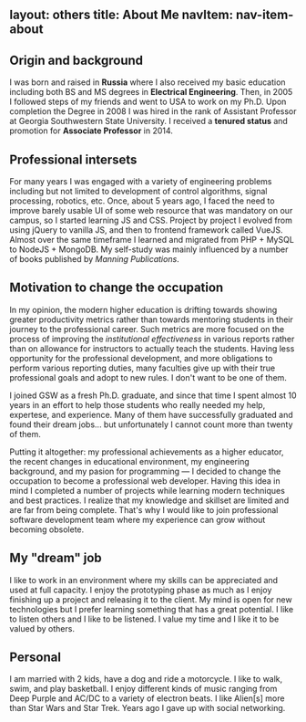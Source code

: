 layout: others
title: About Me
navItem: nav-item-about
---
## Origin and background
I was born and raised in **Russia** where I also received my basic education including both BS and MS degrees in **Electrical Engineering**. Then, in 2005 I followed steps of my friends and went to USA to work on my Ph.D. Upon completion the Degree in 2008 I was hired in the rank of Assistant Professor at Georgia Southwestern State University. I received a **tenured status** and promotion for **Associate Professor** in 2014.  

## Professional intersets
For many years I was engaged with a variety of engineering problems including but not limited to development of control algorithms, signal processing, robotics, etc. Once, about 5 years ago, I faced the need to improve barely usable UI of some web resource that was mandatory on our campus, so I started learning JS and CSS. Project by project I evolved from using jQuery to vanilla JS, and then to frontend framework called VueJS. Almost over the same timeframe I learned and migrated from PHP + MySQL to NodeJS + MongoDB. My self-study was mainly influenced by a number of books published by *Manning Publications*. 

## Motivation to change the occupation
In my opinion, the modern higher education is drifting towards showing greater productivity metrics rather than towards mentoring students in their journey to the professional career. Such metrics are more focused on the process of improving the *institutional effectiveness*  in various reports rather than on allowance for instructors to actually teach the students. Having less opportunity for the professional development, and more obligations to perform various reporting duties, many faculties give up with their true professional goals and adopt to new rules. I don't want to be one of them. 

I joined GSW as a fresh Ph.D. graduate, and since that time I spent almost 10 years in an effort to help those students who really needed my help, expertese, and experience. Many of them have successfully graduated and found their dream jobs... but unfortunately I cannot count more than twenty of them.

Putting it altogether: my professional achievements as a higher educator, the recent changes in educational environment, my engineering background, and my pasion for programming &mdash; I decided to change the occupation to become a professional web developer. Having this idea in mind I completed a number of projects while learning modern techniques and best practices. I realize that my knowledge and skillset are limited and are far from being complete. That's why I would like to join professional software development team where my experience can grow without becoming obsolete. 

## My "dream" job
I like to work in an environment where my skills can be appreciated and used at full capacity. I enjoy the prototyping phase as much as I enjoy finishing up a project and releasing it to the client. My mind is open for new technologies but I prefer learning something that has a great potential. I like to listen others and I like to be listened. I value my time and I like it to be valued by others. 

## Personal
I am married with 2 kids, have a dog and ride a motorcycle. I like to walk, swim, and play basketball. I enjoy different kinds of music ranging from Deep Purple and AC/DC to a variety of electron beats. I like Alien[s] more than Star Wars and Star Trek. Years ago I gave up with social networking.